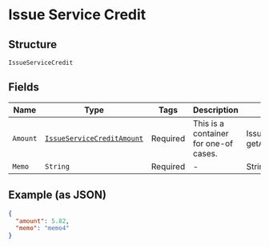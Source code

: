 
# Issue Service Credit

## Structure

`IssueServiceCredit`

## Fields

| Name | Type | Tags | Description | Getter | Setter |
|  --- | --- | --- | --- | --- | --- |
| `Amount` | [`IssueServiceCreditAmount`](../../doc/models/containers/issue-service-credit-amount.md) | Required | This is a container for one-of cases. | IssueServiceCreditAmount getAmount() | setAmount(IssueServiceCreditAmount amount) |
| `Memo` | `String` | Required | - | String getMemo() | setMemo(String memo) |

## Example (as JSON)

```json
{
  "amount": 5.82,
  "memo": "memo4"
}
```

